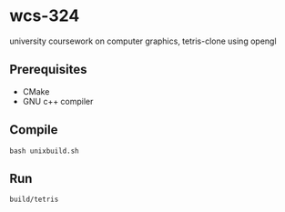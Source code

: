 # wcs-324

university coursework on computer graphics, tetris-clone using opengl

## Prerequisites

* CMake
* GNU c++ compiler

## Compile

`bash unixbuild.sh`

## Run

`build/tetris`